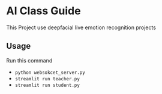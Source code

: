 # AI Class Guide

This Project use deepfacial live emotion recognition projects

## Usage

Run this command

- `python websokcet_server.py` 
- `streamlit run teacher.py`
- `streamlit run student.py`